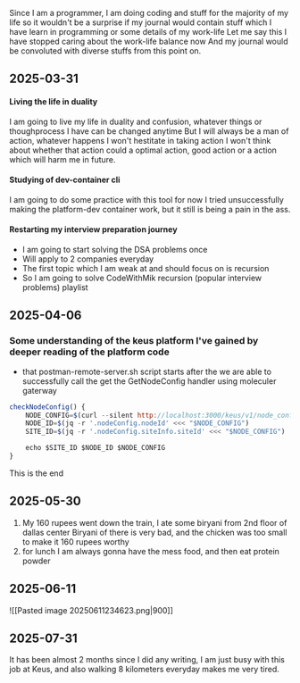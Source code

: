 Since I am a programmer, I am doing coding and stuff for the majority of my life so 
it wouldn't be a surprise if my journal would contain stuff which I have learn in 
programming or some details of my work-life
Let me say this I have stopped caring about the work-life balance now
And my journal would be convoluted with diverse stuffs from this point on.
## 2025-03-31
#### Living the life in duality
I am going to live my life in duality and confusion, whatever things or thoughprocess I have
can be changed anytime
But I will always be a man of action, whatever happens I won't hestitate in taking action
I won't think about whether that action could a optimal action, good action or a action which will
harm me in future.


#### Studying of dev-container cli
I am going to do some practice with this tool for now
I tried unsuccessfully making the platform-dev container work, but it still is being a pain in the ass.

#### Restarting my interview preparation journey
- I am going to start solving the DSA problems once
- Will apply to 2 companies everyday
- The first topic which I am weak at and should focus on is recursion
- So I am going to solve CodeWithMik recursion (popular interview problems) playlist

## 2025-04-06
### Some understanding of the keus platform I've gained by deeper reading of the platform code
- that postman-remote-server.sh script starts after the we are able to successfully call the get the GetNodeConfig handler using moleculer gaterway
```js
checkNodeConfig() {
    NODE_CONFIG=$(curl --silent http://localhost:3000/keus/v1/node_configuration/GetNodeConfig)
    NODE_ID=$(jq -r '.nodeConfig.nodeId' <<< "$NODE_CONFIG")
    SITE_ID=$(jq -r '.nodeConfig.siteInfo.siteId' <<< "$NODE_CONFIG")

    echo $SITE_ID $NODE_ID $NODE_CONFIG
}
```
 This is the end

## 2025-05-30
1. My 160 rupees went down  the train, I ate some biryani from 2nd floor of dallas center 
   Biryani of there is very bad, and the chicken was too small to make it 160 rupees worthy
2. for lunch I am always gonna have the mess food, and then eat protein powder

## 2025-06-11

![[Pasted image 20250611234623.png|900]]

## 2025-07-31
It has been almost 2 months since I did any writing, I am just busy with this job at Keus, and also walking 8 kilometers everyday makes me very tired.

